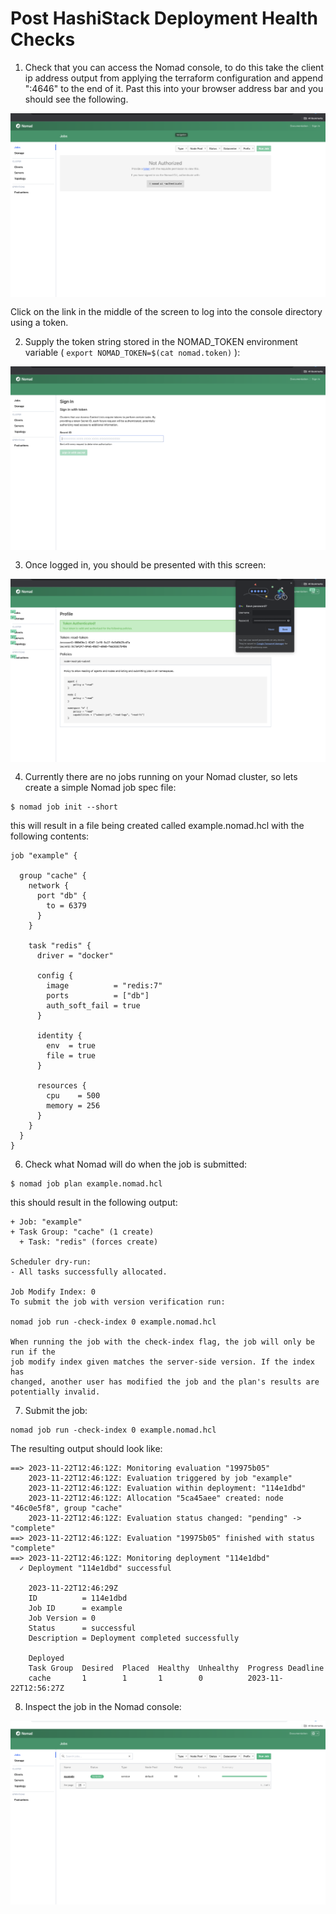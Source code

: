 # Post HashiStack Deployment Health Checks

1. Check that you can access the Nomad console, to do this take the client ip address output from applying the terraform configuration and append ":4646" to the end of it.
   Past this into your browser address bar and you should see the following.
   
<img style="float: left; margin: 0px 15px 15px 0px;" src="https://github.com/chrisadkin/Nomad-HashiStack-Lab/blob/main/png_images/01-nomad-console-init.png?raw=true">

   Click on the link in the middle of the screen to log into the console directory using a token.

2. Supply the token string stored in the NOMAD_TOKEN environment variable ( ```export NOMAD_TOKEN=$(cat nomad.token)``` ):

<img style="float: left; margin: 0px 15px 15px 0px;" src="https://github.com/chrisadkin/Nomad-HashiStack-Lab/blob/main/png_images/02-nomad-console-token.png?raw=true">

3. Once logged in, you should be presented with this screen:

<img style="float: left; margin: 0px 15px 15px 0px;" src="https://github.com/chrisadkin/Nomad-HashiStack-Lab/blob/main/png_images/03-nomad-console-logged-in.png?raw=true">

4. Currently there are no jobs running on your Nomad cluster, so lets create a simple Nomad job spec file:
```
$ nomad job init --short
```
   this will result in a file being created called example.nomad.hcl with the following contents:
```
job "example" {

  group "cache" {
    network {
      port "db" {
        to = 6379
      }
    }

    task "redis" {
      driver = "docker"

      config {
        image          = "redis:7"
        ports          = ["db"]
        auth_soft_fail = true
      }

      identity {
        env  = true
        file = true
      }

      resources {
        cpu    = 500
        memory = 256
      }
    }
  }
}
```   

6. Check what Nomad will do when the job is submitted:

```
$ nomad job plan example.nomad.hcl
```
   this should result in the following output:
```
+ Job: "example"
+ Task Group: "cache" (1 create)
  + Task: "redis" (forces create)

Scheduler dry-run:
- All tasks successfully allocated.

Job Modify Index: 0
To submit the job with version verification run:

nomad job run -check-index 0 example.nomad.hcl

When running the job with the check-index flag, the job will only be run if the
job modify index given matches the server-side version. If the index has
changed, another user has modified the job and the plan's results are
potentially invalid.
```

7. Submit the job:
```
nomad job run -check-index 0 example.nomad.hcl
```
   The resulting output should look like:
```
==> 2023-11-22T12:46:12Z: Monitoring evaluation "19975b05"
    2023-11-22T12:46:12Z: Evaluation triggered by job "example"
    2023-11-22T12:46:12Z: Evaluation within deployment: "114e1dbd"
    2023-11-22T12:46:12Z: Allocation "5ca45aee" created: node "46c0e5f8", group "cache"
    2023-11-22T12:46:12Z: Evaluation status changed: "pending" -> "complete"
==> 2023-11-22T12:46:12Z: Evaluation "19975b05" finished with status "complete"
==> 2023-11-22T12:46:12Z: Monitoring deployment "114e1dbd"
  ✓ Deployment "114e1dbd" successful
    
    2023-11-22T12:46:29Z
    ID          = 114e1dbd
    Job ID      = example
    Job Version = 0
    Status      = successful
    Description = Deployment completed successfully
    
    Deployed
    Task Group  Desired  Placed  Healthy  Unhealthy  Progress Deadline
    cache       1        1       1        0          2023-11-22T12:56:27Z
```

8. Inspect the job in the Nomad console:

<img style="float: left; margin: 0px 15px 15px 0px;" src="https://github.com/chrisadkin/Nomad-HashiStack-Lab/blob/main/png_images/04-nomad-job.png?raw=true">
   
   
